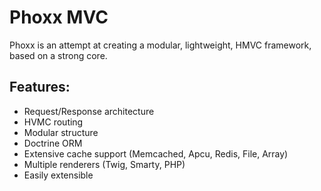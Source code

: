 # Phoxx MVC

Phoxx is an attempt at creating a modular, lightweight, HMVC framework, based on a strong core.

## Features:

- Request/Response architecture
- HVMC routing
- Modular structure
- Doctrine ORM
- Extensive cache support (Memcached, Apcu, Redis, File, Array)
- Multiple renderers (Twig, Smarty, PHP)
- Easily extensible
